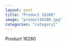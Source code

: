 ```yaml
---
layout: post
title: "Product 16280"
image: "product16280.jpg"
categories: "category1"
---
```

Product 16280

